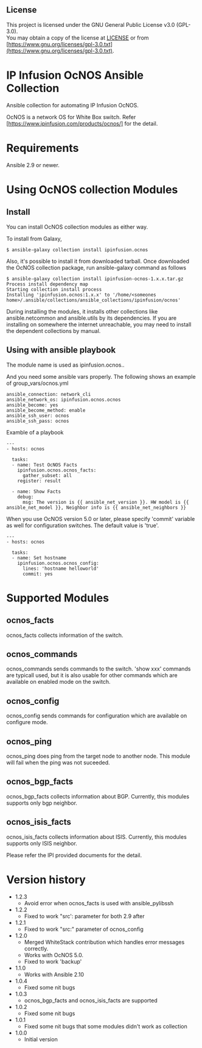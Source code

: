 ## License

This project is licensed under the GNU General Public License v3.0 (GPL-3.0).  
You may obtain a copy of the license at [LICENSE](LICENSE) or from [https://www.gnu.org/licenses/gpl-3.0.txt](https://www.gnu.org/licenses/gpl-3.0.txt).

# IP Infusion OcNOS Ansible Collection

Ansible collection for automating IP Infusion OcNOS.

OcNOS is a network OS for White Box switch. Refer [https://www.ipinfusion.com/products/ocnos/] for the detail.

# Requirements
Ansible 2.9 or newer.

# Using OcNOS collection Modules

## Install
You can install OcNOS collection modules as either way.

To install from Galaxy,
```
$ ansible-galaxy collection install ipinfusion.ocnos
```

Also, it's possible to install it from downloaded tarball.
Once downloaded the OcNOS collection package, run ansible-galaxy command as follows
```
$ ansible-galaxy collection install ipinfusion-ocnos-1.x.x.tar.gz       
Process install dependency map
Starting collection install process
Installing 'ipinfusion.ocnos:1.x.x' to '/home/<someones home>/.ansible/collections/ansible_collections/ipinfusion/ocnos'
```

During installing the modules, it installs other collections like ansible.netcommon and ansible.utils by its dependencies.
If you are installing on somewhere the internet unreachable, you may need to install the dependent collections by manual.

## Using with ansible playbook
The module name is used as ipinfusion.ocnos.<module>.

And you need some ansible vars properly.
The following shows an example of group_vars/ocnos.yml
```
ansible_connection: network_cli
ansible_network_os: ipinfusion.ocnos.ocnos
ansible_become: yes
ansible_become_method: enable
ansible_ssh_user: ocnos
ansible_ssh_pass: ocnos
```

Examble of a playbook
```
---
- hosts: ocnos

  tasks:
  - name: Test OcNOS Facts
    ipinfusion.ocnos.ocnos_facts:
      gather_subset: all
    register: result

  - name: Show Facts
    debug:
      msg: The version is {{ ansible_net_version }}. HW model is {{ ansible_net_model }}, Neighbor info is {{ ansible_net_neighbors }}
```

When you use OcNOS version 5.0 or later, please specify 'commit' variable as well for configuration switches.
The default value is 'true'.
```
---
- hosts: ocnos

  tasks:
  - name: Set hostname
    ipinfusion.ocnos.ocnos_config:
      lines: 'hostname helloworld'
      commit: yes
```

# Supported Modules

## ocnos_facts
ocnos_facts collects information of the switch.

## ocnos_commands
ocnos_commands sends commands to the switch. 
'show xxx' commands are typicall used, but it is also usable for other commands which are available on enabled mode on the switch.

## ocnos_config
ocnos_config sends commands for configuration which are available on configure mode.

## ocnos_ping
ocnos_ping does ping from the target node to another node. This module will fail when the ping was not suceeded.

## ocnos_bgp_facts
ocnos_bgp_facts collects information about BGP. Currently, this modules supports only bgp neighbor.

## ocnos_isis_facts
ocnos_isis_facts collects information about ISIS. Currently, this modules supports only ISIS neighbor.


Please refer the IPI provided documents for the detail.

# Version history
- 1.2.3
  - Avoid error when ocnos_facts is used with ansible_pylibssh
- 1.2.2
  - Fixed to work "src': parameter for both 2.9 after
- 1.2.1
  - Fixed to work "src:" parameter of ocnos_config 
- 1.2.0 
  - Merged WhiteStack contribution which handles error messages correctly.
  - Works with OcNOS 5.0.
  - Fixed to work 'backup'
- 1.1.0
  - Works with Ansible 2.10
- 1.0.4
  - Fixed some nit bugs
- 1.0.3
  - ocnos_bgp_facts and ocnos_isis_facts are supported
- 1.0.2
  - Fixed some nit bugs
- 1.0.1
  - Fixed some nit bugs that some modules didn't work as collection
- 1.0.0
  - Initial version
